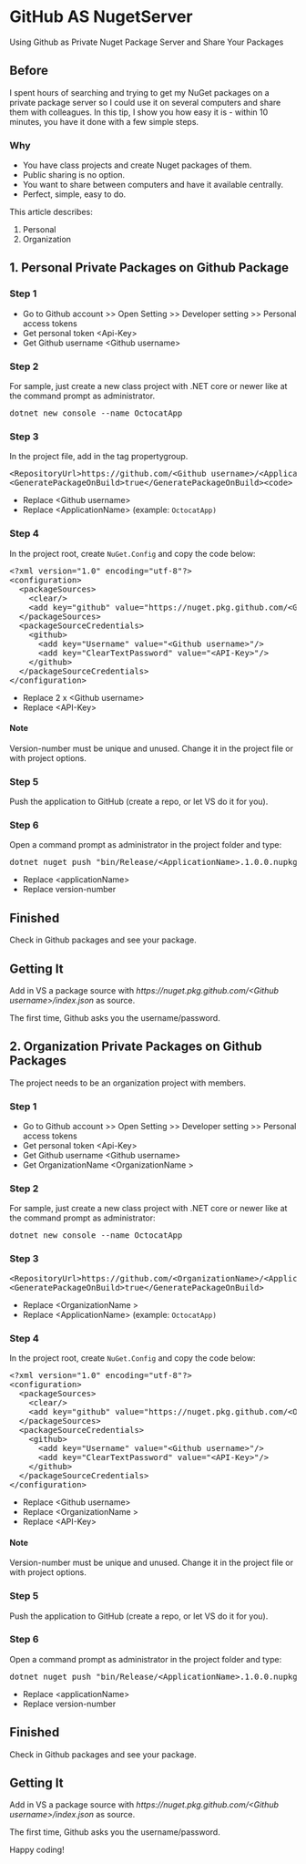 # GitHub AS NugetServer
Using Github as Private Nuget Package Server and Share Your Packages

## Before
I spent hours of searching and trying to get my NuGet packages on a private package server so I could use it on several computers and share them with colleagues. In this tip, I show you how easy it is - within 10 minutes, you have it done with a few simple steps.

<h3>Why</h3>

<ul>
	<li>You have class projects and create Nuget packages of them.</li>
	<li>Public sharing is no option.</li>
	<li>You want to share between computers and have it available centrally.</li>
	<li>Perfect, simple, easy to do.</li>
</ul>

<p>This article describes:</p>

<ol>
	<li>Personal</li>
	<li>Organization</li>
</ol>

<h2>1. Personal Private Packages on Github Package</h2>

<h3>Step 1</h3>

<ul>
	<li>Go to Github account &gt;&gt; Open Setting &gt;&gt; Developer setting &gt;&gt; Personal access tokens</li>
	<li>Get personal token &lt;Api-Key&gt;</li>
	<li>Get Github username &lt;Github username&gt;</li>
</ul>

<h3>Step 2</h3>

<p>For sample, just create a new class project with .NET core or newer like at the command prompt as administrator.</p>

<pre lang="text">
dotnet new console --name OctocatApp</pre>

<h3>Step 3</h3>

<p>In the project file, add in the tag propertygroup.</p>

<pre lang="xml">
&lt;RepositoryUrl&gt;https://github.com/&lt;Github username&gt;/&lt;ApplicationName&gt;/&lt;/RepositoryUrl&gt;
&lt;GeneratePackageOnBuild&gt;true&lt;/GeneratePackageOnBuild&gt;&lt;code&gt;</pre>

<ul>
	<li>Replace &lt;Github username&gt;</li>
	<li>Replace &lt;ApplicationName&gt; (example: <code>OctocatApp)</code></li>
</ul>

<h3>Step 4</h3>

<p>In the project root, create <code>NuGet.Config</code> and copy the code below:</p>

<pre lang="xml">
&lt;?xml version=&quot;1.0&quot; encoding=&quot;utf-8&quot;?&gt;
&lt;configuration&gt;
  &lt;packageSources&gt;
    &lt;clear/&gt;
    &lt;add key=&quot;github&quot; value=&quot;https://nuget.pkg.github.com/&lt;Github username&gt;/index.json&quot;/&gt;
  &lt;/packageSources&gt;
  &lt;packageSourceCredentials&gt;
    &lt;github&gt;
      &lt;add key=&quot;Username&quot; value=&quot;&lt;Github username&gt;&quot;/&gt;
      &lt;add key=&quot;ClearTextPassword&quot; value=&quot;&lt;API-Key&gt;&quot;/&gt;
    &lt;/github&gt;
  &lt;/packageSourceCredentials&gt;
&lt;/configuration&gt;</pre>

<ul>
	<li>Replace 2 x &lt;Github username&gt;</li>
	<li>Replace &lt;API-Key&gt;</li>
</ul>

<h4>Note</h4>

<p>Version-number must be unique and unused. Change it in the project file or with project options.</p>

<h3>Step 5</h3>

<p>Push the application to GitHub (create a repo, or let VS do it for you).</p>

<h3>Step 6</h3>

<p>Open a command prompt as administrator in the project folder and type:</p>

<pre lang="text">
dotnet nuget push &quot;bin/Release/&lt;ApplicationName&gt;.1.0.0.nupkg&quot;  --source &quot;github&quot;</pre>

<ul>
	<li>Replace &lt;applicationName&gt;</li>
	<li>Replace version-number</li>
</ul>

<h2>Finished</h2>

<p>Check in Github packages and see your package.</p>

<h2>Getting It</h2>

<p>Add in VS a package source with <em>https://nuget.pkg.github.com/&lt;Github username&gt;/index.json</em> as source.</p>

<p>The first time, Github asks you the username/password.</p>

<h2>2. Organization Private Packages on Github Packages</h2>

<p>The project needs to be an organization project with members.</p>

<h3>Step 1</h3>

<ul>
	<li>Go to Github account &gt;&gt; Open Setting &gt;&gt; Developer setting &gt;&gt; Personal access tokens</li>
	<li>Get personal token &lt;Api-Key&gt;</li>
	<li>Get Github username &lt;Github username&gt;</li>
	<li>Get OrganizationName &lt;OrganizationName &gt;</li>
</ul>

<h3>Step 2</h3>

<p>For sample, just create a new class project with .NET core or newer like at the command prompt as administrator:</p>

<pre lang="text">
dotnet new console --name OctocatApp</pre>

<h3>Step 3</h3>

<pre lang="xml">
&lt;RepositoryUrl&gt;https://github.com/&lt;OrganizationName&gt;/&lt;ApplicationName&gt;/&lt;/RepositoryUrl&gt;
&lt;GeneratePackageOnBuild&gt;true&lt;/GeneratePackageOnBuild&gt;</pre>

<ul>
	<li>Replace &lt;OrganizationName &gt;</li>
	<li>Replace &lt;ApplicationName&gt; (example: <code>OctocatApp)</code></li>
</ul>

<h3>Step 4</h3>

<p>In the project root, create <code>NuGet.Config</code> and copy the code below:</p>

<pre lang="xml">
&lt;?xml version=&quot;1.0&quot; encoding=&quot;utf-8&quot;?&gt;
&lt;configuration&gt;
  &lt;packageSources&gt;
    &lt;clear/&gt;
    &lt;add key=&quot;github&quot; value=&quot;https://nuget.pkg.github.com/&lt;OrganizationName&gt;/index.json&quot;/&gt;
  &lt;/packageSources&gt;
  &lt;packageSourceCredentials&gt;
    &lt;github&gt;
      &lt;add key=&quot;Username&quot; value=&quot;&lt;Github username&gt;&quot;/&gt;
      &lt;add key=&quot;ClearTextPassword&quot; value=&quot;&lt;API-Key&gt;&quot;/&gt;
    &lt;/github&gt;
  &lt;/packageSourceCredentials&gt;
&lt;/configuration&gt;</pre>

<ul>
	<li>Replace &lt;Github username&gt;</li>
	<li>Replace &lt;OrganizationName &gt;</li>
	<li>Replace &lt;API-Key&gt;</li>
</ul>

<h4>Note</h4>

<p>Version-number must be unique and unused. Change it in the project file or with project options.</p>

<h3>Step 5</h3>

<p>Push the application to GitHub (create a repo, or let VS do it for you).</p>

<h3>Step 6</h3>

<p>Open a command prompt as administrator in the project folder and type:</p>

<pre lang="text">
dotnet nuget push &quot;bin/Release/&lt;ApplicationName&gt;.1.0.0.nupkg&quot;  --source &quot;github&quot;</pre>

<ul>
	<li>Replace &lt;applicationName&gt;</li>
	<li>Replace version-number</li>
</ul>

<h2>Finished</h2>

<p>Check in Github packages and see your package.</p>

<h2>Getting It</h2>

<p>Add in VS a package source with <em>https://nuget.pkg.github.com/&lt;Github username&gt;/index.json</em> as source.</p>

<p>The first time, Github asks you the username/password.</p>

<p>Happy coding!</p>
